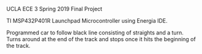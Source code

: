 UCLA ECE 3 Spring 2019 Final Project

TI MSP432P401R Launchpad Microcontroller using Energia IDE. 

Programmed car to follow black line consisting of straights and a turn. Turns around at the end of the track
  and stops once it hits the beginning of the track. 

